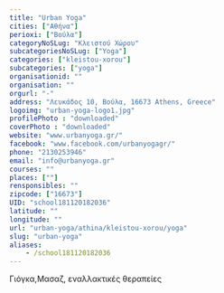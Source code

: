 ```yaml
---
title: "Urban Yoga"
cities: ["Αθήνα"]
perioxi: ["Βούλα"]
categoryNoSLug: "Κλειστού Χώρου"
subcategoriesNoSLug: ["Yoga"]
categories: ["kleistou-xorou"]
subcategories: ["yoga"]
organisationid: ""
organisation: ""
orgurl: "-"
address: "Λευκάδος 10, Βούλα, 16673 Athens, Greece"
logoimg: "urban-yoga-logo1.jpg"
profilePhoto : "downloaded"
coverPhoto : "downloaded"
website: "www.urbanyoga.gr/"
facebook: "www.facebook.com/urbanyogagr/"
phone: "2130253946"
email: "info@urbanyoga.gr"
courses: ""
places: [""]
rensponsibles: ""
zipcode: ["16673"]
UID: "school181120182036"
latitude: ""
longitude: ""
url: "urban-yoga/athina/kleistou-xorou/yoga"
slug: "urban-yoga"
aliases:
    - /school181120182036
---
```



Γιόγκα,Μασαζ, εναλλακτικές θεραπείες

